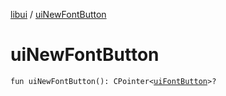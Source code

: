 [libui](index.md) / [uiNewFontButton](./ui-new-font-button.md)

# uiNewFontButton

`fun uiNewFontButton(): CPointer<`[`uiFontButton`](ui-font-button.md)`>?`
